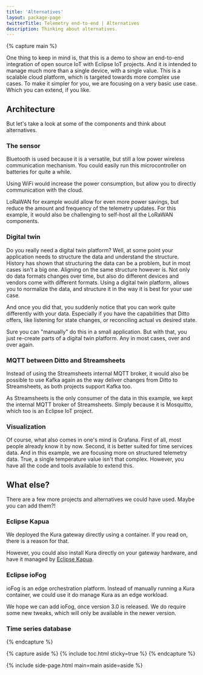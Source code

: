 ```yaml
---
title: 'Alternatives'
layout: package-page
twitterTitle: Telemetry end-to-end | Alternatives
description: Thinking about alternatives.
---
```


{% capture main %}

One thing to keep in mind is, that this is a demo to show an end-to-end integration of open source IoT with
Eclipse IoT projects. And it is intended to manage much more than a single device, with a single value. This is
a scalable cloud platform, which is targeted towards more complex use cases. To make it simpler for you, we are
focusing on a very basic use case. Which you can extend, if you like.

## Architecture

But let's take a look at some of the components and think about alternatives.

### The sensor

Bluetooth is used because it is a versatile, but still a low power wireless communication mechanism. You could easily
run this microcontroller on batteries for quite a while.

Using WiFi would increase the power consumption, but allow you to directly communication with the cloud.

LoRaWAN for example would allow for even more power savings, but reduce
the amount and frequency of the telemetry updates. For this example, it would also be challenging to self-host all
the LoRaWAN components.

### Digital twin

Do you really need a digital twin platform? Well, at some point your application needs to structure the data and
understand the structure. History has shown that structuring the data can be a problem, but in most cases isn't a big
one. Aligning on the same structure however is. Not only do data formats changes over time, but also do different
devices and vendors come with different formats. Using a digital twin platform, allows you to normalize the data,
and structure it in the way it is best for your use case.

And once you did that, you suddenly notice that you can work quite differently with your data. Especially if you have
the capabilities that Ditto offers, like listening for state changes, or reconciling actual vs desired state.

Sure you can "manually" do this in a small application. But with that, you just re-create parts of a digital twin
platform. Any in most cases, over and over again.

### MQTT between Ditto and Streamsheets

Instead of using the Streamsheets internal MQTT broker, it would also be possible to use Kafka again as the way deliver
changes from Ditto to Streamsheets, as both projects support Kafka too.

As Streamsheets is the only consumer of the data in this example, we kept the internal MQTT broker of Streamsheets.
Simply because it is Mosquitto, which too is an Eclipse IoT project.

### Visualization

Of course, what also comes in one's mind is Grafana. First of all, most people already know it by now. Second, it is better suited
for time services data. And in this example, we are focusing more on structured telemetry data. True, a single
temperature value isn't that complex. However, you have all the code and tools available to extend this.

## What else?

There are a few more projects and alternatives we could have used. Maybe you can add them?!

### Eclipse Kapua

We deployed the Kura gateway directly using a container. If you read on, there is a reason for that.

However, you could also install Kura directly on your gateway hardware, and have it managed by
[Eclipse Kapua](https://eclipse.org/kapua/).

### Eclipse ioFog

ioFog is an edge orchestration platform. Instead of manually running a Kura container, we could use it do manage
Kura as an edge workload.

We hope we can add ioFog, once version 3.0 is released. We do require some new tweaks, which will only be available
in the newer version.

### Time series database

{% endcapture %}

{% capture aside %}
{% include toc.html sticky=true %}
{% endcapture %}

{% include side-page.html main=main aside=aside %}
